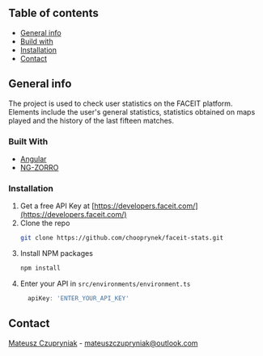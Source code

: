 ## Table of contents
* [General info](#general-info)
* [Build with](#built-with)
* [Installation](#installation)
* [Contact](#contact)

## General info
The project is used to check user statistics on the FACEIT platform.
Elements include the user's general statistics, statistics obtained on maps played and the history of the last fifteen matches.

### Built With
* [Angular](https://github.com/angular)
* [NG-ZORRO](https://github.com/NG-ZORRO/ng-zorro-antd)

### Installation
1. Get a free API Key at [https://developers.faceit.com/](https://developers.faceit.com/)
2. Clone the repo
   ```sh
   git clone https://github.com/chooprynek/faceit-stats.git
   ```
3. Install NPM packages
   ```sh
   npm install
   ```
4. Enter your API in `src/environments/environment.ts`
   ```ts
     apiKey: 'ENTER_YOUR_API_KEY'
   ```

## Contact
[Mateusz Czupryniak](https://www.linkedin.com/in/mateusz-czupryniak-6b496a1b7/) - mateuszczupryniak@outlook.com
